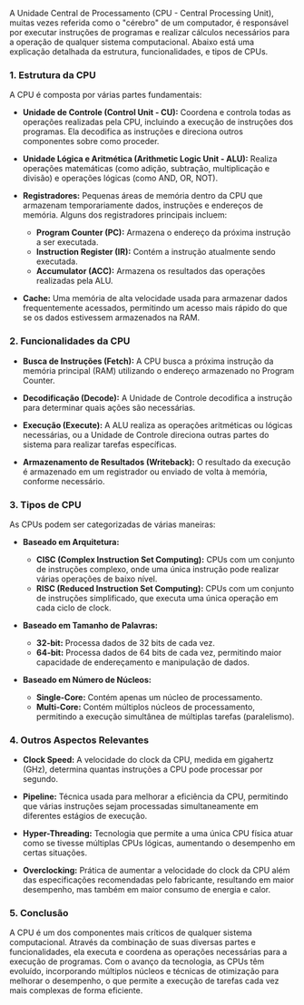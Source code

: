 A Unidade Central de Processamento (CPU - Central Processing Unit), muitas vezes referida como o "cérebro" de um computador, é responsável por executar instruções de programas e realizar cálculos necessários para a operação de qualquer sistema computacional. Abaixo está uma explicação detalhada da estrutura, funcionalidades, e tipos de CPUs.

### 1. **Estrutura da CPU**

A CPU é composta por várias partes fundamentais:

- **Unidade de Controle (Control Unit - CU):** Coordena e controla todas as operações realizadas pela CPU, incluindo a execução de instruções dos programas. Ela decodifica as instruções e direciona outros componentes sobre como proceder.

- **Unidade Lógica e Aritmética (Arithmetic Logic Unit - ALU):** Realiza operações matemáticas (como adição, subtração, multiplicação e divisão) e operações lógicas (como AND, OR, NOT).

- **Registradores:** Pequenas áreas de memória dentro da CPU que armazenam temporariamente dados, instruções e endereços de memória. Alguns dos registradores principais incluem:
  - **Program Counter (PC):** Armazena o endereço da próxima instrução a ser executada.
  - **Instruction Register (IR):** Contém a instrução atualmente sendo executada.
  - **Accumulator (ACC):** Armazena os resultados das operações realizadas pela ALU.

- **Cache:** Uma memória de alta velocidade usada para armazenar dados frequentemente acessados, permitindo um acesso mais rápido do que se os dados estivessem armazenados na RAM.

### 2. **Funcionalidades da CPU**

- **Busca de Instruções (Fetch):** A CPU busca a próxima instrução da memória principal (RAM) utilizando o endereço armazenado no Program Counter.

- **Decodificação (Decode):** A Unidade de Controle decodifica a instrução para determinar quais ações são necessárias.

- **Execução (Execute):** A ALU realiza as operações aritméticas ou lógicas necessárias, ou a Unidade de Controle direciona outras partes do sistema para realizar tarefas específicas.

- **Armazenamento de Resultados (Writeback):** O resultado da execução é armazenado em um registrador ou enviado de volta à memória, conforme necessário.

### 3. **Tipos de CPU**

As CPUs podem ser categorizadas de várias maneiras:

- **Baseado em Arquitetura:**
  - **CISC (Complex Instruction Set Computing):** CPUs com um conjunto de instruções complexo, onde uma única instrução pode realizar várias operações de baixo nível.
  - **RISC (Reduced Instruction Set Computing):** CPUs com um conjunto de instruções simplificado, que executa uma única operação em cada ciclo de clock.

- **Baseado em Tamanho de Palavras:**
  - **32-bit:** Processa dados de 32 bits de cada vez.
  - **64-bit:** Processa dados de 64 bits de cada vez, permitindo maior capacidade de endereçamento e manipulação de dados.

- **Baseado em Número de Núcleos:**
  - **Single-Core:** Contém apenas um núcleo de processamento.
  - **Multi-Core:** Contém múltiplos núcleos de processamento, permitindo a execução simultânea de múltiplas tarefas (paralelismo).

### 4. **Outros Aspectos Relevantes**

- **Clock Speed:** A velocidade do clock da CPU, medida em gigahertz (GHz), determina quantas instruções a CPU pode processar por segundo.

- **Pipeline:** Técnica usada para melhorar a eficiência da CPU, permitindo que várias instruções sejam processadas simultaneamente em diferentes estágios de execução.

- **Hyper-Threading:** Tecnologia que permite a uma única CPU física atuar como se tivesse múltiplas CPUs lógicas, aumentando o desempenho em certas situações.

- **Overclocking:** Prática de aumentar a velocidade do clock da CPU além das especificações recomendadas pelo fabricante, resultando em maior desempenho, mas também em maior consumo de energia e calor.

### 5. **Conclusão**

A CPU é um dos componentes mais críticos de qualquer sistema computacional. Através da combinação de suas diversas partes e funcionalidades, ela executa e coordena as operações necessárias para a execução de programas. Com o avanço da tecnologia, as CPUs têm evoluído, incorporando múltiplos núcleos e técnicas de otimização para melhorar o desempenho, o que permite a execução de tarefas cada vez mais complexas de forma eficiente.